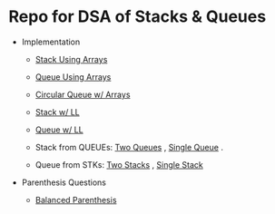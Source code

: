 # Repo for DSA of Stacks & Queues

* Implementation
    - [Stack Using Arrays](./01_Implementation/01_1-Array-STK.cpp)
    - [Queue Using Arrays](./01_Implementation/01_2-Array-QUE.cpp)
    - [Circular Queue w/ Arrays](./01_Implementation/01_3-Array-CIR-QUE.cpp)

    - [Stack w/ LL](./01_Implementation/01_4-LL-STK.cpp)
    - [Queue w/ LL](./01_Implementation/01_5-LL-QUE.cpp)

    - Stack from QUEUEs: [Two Queues](./01_Implementation/01_6-Stack-From-QUE_2queues.cpp) , [Single Queue](./01_Implementation/01_6-Stack-From-QUE_1queue.cpp) .
    - Queue from STKs: [Two Stacks](./01_Implementation/01_7a-Queue-From-STK_2stk.cpp) , [Single Stack](./01_Implementation/01_7b-Queue-From-STK_1stk.cpp)

* Parenthesis Questions
    - [Balanced Parenthesis](./02_Parenthesis-Questions/02_1-Balanced-Parenthesis.cpp)